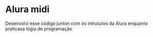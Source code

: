 # Alura midi
<p>Desenvolvi esse código junton com os intruturos da Alura enquanto praticava lógia de programação</p>
